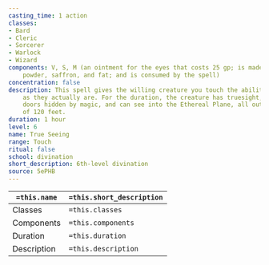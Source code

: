 ```yaml
---
casting_time: 1 action
classes:
- Bard
- Cleric
- Sorcerer
- Warlock
- Wizard
components: V, S, M (an ointment for the eyes that costs 25 gp; is made from mushroom
    powder, saffron, and fat; and is consumed by the spell)
concentration: false
description: This spell gives the willing creature you touch the ability to see things
    as they actually are. For the duration, the creature has truesight, notices secret
    doors hidden by magic, and can see into the Ethereal Plane, all out to a range
    of 120 feet.
duration: 1 hour
level: 6
name: True Seeing
range: Touch
ritual: false
school: divination
short_description: 6th-level divination
source: 5ePHB
---
```


| `=this.name` | `=this.short_description` |
| ------------ | ------------------------- |
| Classes      | `=this.classes`           |
| Components   | `=this.components`        |
| Duration     | `=this.duration`          |
| Description  | `=this.description`       |